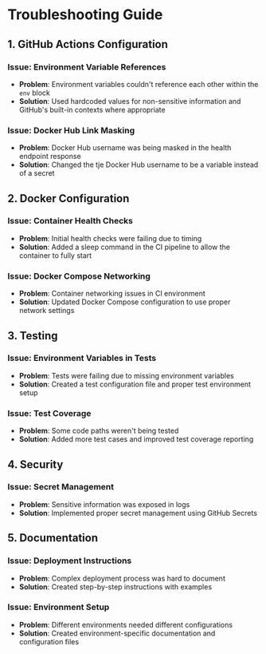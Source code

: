 # Troubleshooting Guide

## 1. GitHub Actions Configuration
### Issue: Environment Variable References
- **Problem**: Environment variables couldn't reference each other within the `env` block
- **Solution**: Used hardcoded values for non-sensitive information and GitHub's built-in contexts where appropriate

### Issue: Docker Hub Link Masking
- **Problem**: Docker Hub username was being masked in the health endpoint response
- **Solution**: Changed the tje Docker Hub username to be a variable instead of a secret

## 2. Docker Configuration
### Issue: Container Health Checks
- **Problem**: Initial health checks were failing due to timing
- **Solution**: Added a sleep command in the CI pipeline to allow the container to fully start

### Issue: Docker Compose Networking
- **Problem**: Container networking issues in CI environment
- **Solution**: Updated Docker Compose configuration to use proper network settings


## 3. Testing
### Issue: Environment Variables in Tests
- **Problem**: Tests were failing due to missing environment variables
- **Solution**: Created a test configuration file and proper test environment setup

### Issue: Test Coverage
- **Problem**: Some code paths weren't being tested
- **Solution**: Added more test cases and improved test coverage reporting

## 4. Security
### Issue: Secret Management
- **Problem**: Sensitive information was exposed in logs
- **Solution**: Implemented proper secret management using GitHub Secrets

## 5. Documentation
### Issue: Deployment Instructions
- **Problem**: Complex deployment process was hard to document
- **Solution**: Created step-by-step instructions with examples

### Issue: Environment Setup
- **Problem**: Different environments needed different configurations
- **Solution**: Created environment-specific documentation and configuration files 